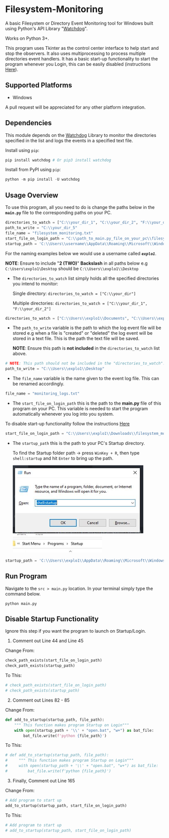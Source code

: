 # Filesystem-Monitoring
A basic Filesystem or Directory Event Monitoring tool for Windows built using Python's API Library "[Watchdog](https://github.com/gorakhargosh/watchdog)".

Works on Python 3+.

This program uses Tkinter as the control center interface to help start and stop the observers. It also uses multiprocessing to process multiple directories event handlers. It has a basic start-up functionality to start the program whenever you Login, this can be easily disabled (instructions [Here](https://github.com/Chefcury1/Filesystem-Monitoring#disable-startup-functionality)). 


## Supported Platforms
- Windows

A pull request will be appreciated for any other platform integration.

## Dependencies

This module depends on the [Watchdog](https://github.com/gorakhargosh/watchdog) Library to monitor the directories specified in the list and logs the events in a specified text file.
 
Install using `pip`:

```Python
pip install watchdog # Or pip3 install watchdog
```

Install from PyPI using `pip`:

```Python
python -m pip install -U watchdog
```

## Usage Overview

To use this program, all you need to do is change the paths below in the __`main.py`__ file to the corresponding paths on your PC.

```Python
directories_to_watch = ["C:\\your_dir_1", "C:\\your_dir_2", "F:\\your_dir_3", "F:\\your_dir_4"]
path_to_write = "C:\\your_dir_5"
file_name = "filesystem_monitoring.txt"
start_file_on_login_path = "C:\\path_to_main.py_file_on_your_pc\\filesystem_monitoring\\src\\main.py"
startup_path = 'C:\\Users\\username\\AppData\\Roaming\\Microsoft\\Windows\\Start Menu\\Programs\\Startup'
```

For the naming examples below we would use a username called **_`explo1`_**.

__NOTE__: Ensure to include "__2 (TWO)__" __Backslash__ in all paths below e.g `C:\Users\explo1\Desktop` should be `C:\\Users\\explo1\\Desktop`


- The `directories_to_watch` list simply holds all the specified directories you intend to monitor:

    Single directory: `directories_to_watch = ["C:\\your_dir"]`

    Multiple directories: `directories_to_watch = ["C:\\your_dir_1", "F:\\your_dir_2"]`

```Python
directories_to_watch = ["C:\\Users\\explo1\\Documents", "C:\\Users\\explo1\\Pictures", "F:\\Programming"]
```


- The `path_to_write` variable is the path to which the log event file will be stored e.g when a file is "created" or "deleted" the log event will be stored in a text file. This is the path the text file will be saved.
    
    __NOTE__: Ensure this path is **not included** in the `directories_to_watch` list above.

```Python
# NOTE: This path should not be included in the "directories_to_watch".
path_to_write = "C:\\Users\\explo1\\Desktop"
```

- The `file_name` variable is the name given to the event log file. This can be renamed accordingly.

```Python
file_name = "monitoring_logs.txt"
```


- The `start_file_on_login_path` this is the path to the __main.py__ file of this program on your PC. This variable is needed to start the program automatically whenever you log into you system. 

To disable start-up functionality follow the instructions [Here](https://github.com/Chefcury1/Filesystem-Monitoring#disable-startup-functionality)

```Python
start_file_on_login_path = "C:\\Users\\explo1\\Downloads\\filesystem_monitoring\\src\\main.py"
```

- The `startup_path` this is the path to your PC's Startup directory. 

    To find the Startup folder path -> press `WinKey + R`, then type `shell:startup` and hit `Enter` to bring up the path.

    <img src="assets/img/startup.JPG"> <img src="assets/img/startup_path.JPG">

```Python
startup_path = 'C:\\Users\\explo1\\AppData\\Roaming\\Microsoft\\Windows\\Start Menu\\Programs\\Startup'
```

## Run Program

Navigate to the `src > main.py` location. In your terminal simply type the command below.

```
python main.py
```

## Disable Startup Functionality

Ignore this step if you want the program to launch on Startup/Login.

1. Comment out Line 44 and Line 45

Change From:

```Python
check_path_exists(start_file_on_login_path)
check_path_exists(startup_path)
```

To This:

```Python
# check_path_exists(start_file_on_login_path)
# check_path_exists(startup_path)
```

2. Comment out Lines 82 - 85

Change From:

```Python
def add_to_startup(startup_path, file_path):
    """ This function makes program Startup on Login"""
    with open(startup_path + '\\' + "open.bat", "w+") as bat_file:
        bat_file.write(f'python {file_path}')
```

To This:

```Python
# def add_to_startup(startup_path, file_path):
#     """ This function makes program Startup on Login"""
#     with open(startup_path + '\\' + "open.bat", "w+") as bat_file:
#         bat_file.write(f'python {file_path}')
```

3. Finally, Comment out Line 165

Change From:

```Python
# Add program to start up
add_to_startup(startup_path, start_file_on_login_path)
```

To This:

```Python
# Add program to start up
# add_to_startup(startup_path, start_file_on_login_path)
```